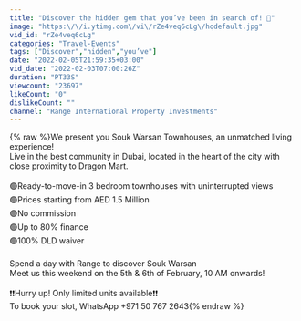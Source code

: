 ```yaml
---
title: "Discover the hidden gem that you’ve been in search of! 💎"
image: "https:\/\/i.ytimg.com\/vi\/rZe4veq6cLg\/hqdefault.jpg"
vid_id: "rZe4veq6cLg"
categories: "Travel-Events"
tags: ["Discover","hidden","you’ve"]
date: "2022-02-05T21:59:35+03:00"
vid_date: "2022-02-03T07:00:26Z"
duration: "PT33S"
viewcount: "23697"
likeCount: "0"
dislikeCount: ""
channel: "Range International Property Investments"
---
```

{% raw %}We present you Souk Warsan Townhouses, an unmatched living experience!<br />Live in the best community in Dubai, located in the heart of the city with close proximity to Dragon Mart. <br /> <br />🟢Ready-to-move-in 3 bedroom townhouses with uninterrupted views<br />🟢Prices starting from AED 1.5 Million<br />🟢No commission <br />🟢Up to 80% finance<br />🟢100% DLD waiver <br /> <br />Spend a day with Range to discover Souk Warsan <br />Meet us this weekend on the 5th &amp; 6th of February, 10 AM onwards! <br /> <br />❗❗Hurry up! Only limited units available❗❗<br />To book your slot, WhatsApp +971 50 767 2643{% endraw %}
